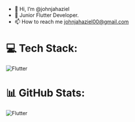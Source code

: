 - 👋 Hi, I’m @johnjahaziel
- 👀 Junior Flutter Developer.
- 📫 How to reach me johnjahaziel00@gmail.com

# 💻 Tech Stack:
![Flutter]([https://img.shields.io/badge/c-%2300599C.svg?style=for-the-badge&logo=c&logoColor=white](https://www.google.com/url?sa=i&url=https%3A%2F%2Ficons8.com%2Ficons%2Fset%2Fflutter-logo&psig=AOvVaw1WdcBgsdyWZc9AvswsMkXR&ust=1745083300178000&source=images&cd=vfe&opi=89978449&ved=0CBUQjRxqFwoTCMjA14SM4owDFQAAAAAdAAAAABAE))

# 📊 GitHub Stats:
![Flutter](https://img.shields.io/badge/flutter-02569B?style=for-the-badge&logo=flutter&logoColor=white)<br/>

<!---
johnjahaziel/johnjahaziel is a ✨ special ✨ repository because its `README.md` (this file) appears on your GitHub profile.
You can click the Preview link to take a look at your changes.
--->
